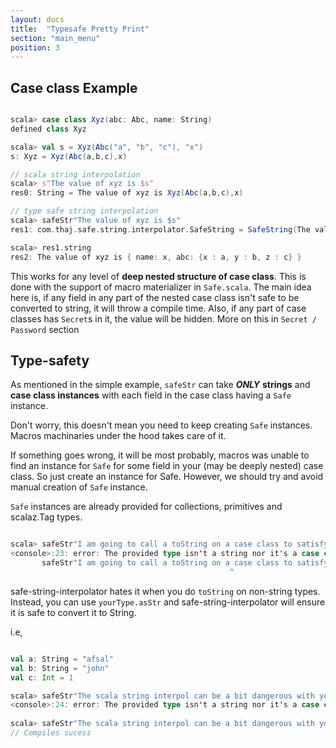 ```yaml
---
layout: docs
title:  "Typesafe Pretty Print"
section: "main_menu"
position: 3
---
```


## Case class Example

```scala

scala> case class Xyz(abc: Abc, name: String)
defined class Xyz

scala> val s = Xyz(Abc("a", "b", "c"), "x")
s: Xyz = Xyz(Abc(a,b,c),x)

// scala string interpolation
scala> s"The value of xyz is $s"
res0: String = The value of xyz is Xyz(Abc(a,b,c),x)

// type safe string interpolation
scala> safeStr"The value of xyz is $s"
res1: com.thaj.safe.string.interpolator.SafeString = SafeString(The value of xyz is { name: x, abc: {x : a, y : b, z : c} })

scala> res1.string
res2: The value of xyz is { name: x, abc: {x : a, y : b, z : c} }
```


This works for any level of **deep nested structure of case class**. This is done with the support of macro materializer in `Safe.scala`.
The main idea here is, if any field in any part of the nested case class isn't safe to be converted to string, it will throw a compile time.
Also, if any part of case classes has `Secret`s in it, the value will be hidden. More on this in `Secret / Password` section

## Type-safety

As mentioned in the simple example, `safeStr` can take **_ONLY_** **strings** and **case class instances** with each field in the case class having a `Safe` instance.

Don't worry, this doesn't mean you need to keep creating `Safe` instances. Macros machinaries under the hood takes care of it. 

If something goes wrong, it will be most probably, macros was unable to find an instance for `Safe` for some field in your (may be deeply nested) case class.
So just create an instance for Safe. However, we should try and avoid manual creation of `Safe` instance.

`Safe` instances are already provided for collections, primitives and scalaz.Tag types.

```scala

scala> safeStr"I am going to call a toString on a case class to satisfy compiler ! ${a} : ${dummy.toString}"
<console>:23: error: The provided type isn't a string nor it's a case class, or you might have tried a `toString` on non-strings!
       safeStr"I am going to call a toString on a case class to satisfy compiler ! ${a} : ${dummy.toString}"
                                                 ^

```

safe-string-interpolator hates it when you do `toString` on non-string types. Instead, you can use `yourType.asStr` 
and safe-string-interpolator will ensure it is safe to convert it to String.

i.e,

```scala

val a: String = "afsal"
val b: String = "john"
val c: Int = 1

scala> safeStr"The scala string interpol can be a bit dangerous with your secrets. ${a}, ${b}, ${c.toString}"
<console>:24: error: The provided type isn't a string nor it's a case class, or you might have tried a `toString` on non-strings!
       
scala> safeStr"The scala string interpol can be a bit dangerous with your secrets. ${a}, ${b}, ${c.asStr}"  
// Compiles sucess 


```